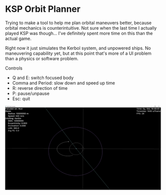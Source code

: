 # KSP Orbit Planner

Trying to make a tool to help me plan orbital maneuvers better, because orbital mechanics is counterintuitive.
Not sure when the last time I actually played KSP was though... I've definitely spent more time on this than
the actual game.

Right now it just simulates the Kerbol system, and unpowered ships. No maneuvering capability yet, but at this
point that's more of a UI problem than a physics or software problem.

Controls
- Q and E: switch focused body
- Comma and Period: slow down and speed up time
- R: reverse direction of time
- P: pause/unpause
- Esc: quit

![screenshot](screenshots/mun-encounter.png)

